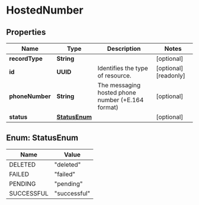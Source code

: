 

# HostedNumber


## Properties

| Name | Type | Description | Notes |
|------------ | ------------- | ------------- | -------------|
|**recordType** | **String** |  |  [optional] |
|**id** | **UUID** | Identifies the type of resource. |  [optional] [readonly] |
|**phoneNumber** | **String** | The messaging hosted phone number (+E.164 format) |  [optional] |
|**status** | [**StatusEnum**](#StatusEnum) |  |  [optional] |



## Enum: StatusEnum

| Name | Value |
|---- | -----|
| DELETED | &quot;deleted&quot; |
| FAILED | &quot;failed&quot; |
| PENDING | &quot;pending&quot; |
| SUCCESSFUL | &quot;successful&quot; |



